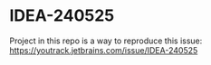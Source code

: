 # IDEA-240525
Project in this repo is a way to reproduce this issue: https://youtrack.jetbrains.com/issue/IDEA-240525

